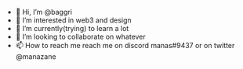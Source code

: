 - 👋 Hi, I’m @baggri
- 👀 I’m interested in web3 and design
- 🌱 I’m currently(trying) to learn a lot
- 💞️ I’m looking to collaborate on whatever
- 📫 How to reach me reach me on discord manas#9437 or on twitter @manazane

<!---
baggri/baggri is a ✨ special ✨ repository because its `README.md` (this file) appears on your GitHub profile.
You can click the Preview link to take a look at your changes.
--->
